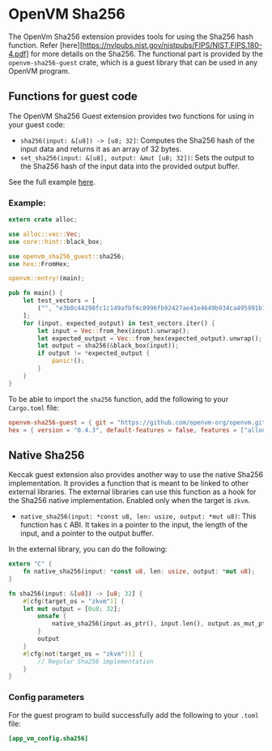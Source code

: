 # OpenVM Sha256

The OpenVm Sha256 extension provides tools for using the Sha256 hash function. Refer [here][https://nvlpubs.nist.gov/nistpubs/FIPS/NIST.FIPS.180-4.pdf] for more details on the Sha256.
The functional part is provided by the `openvm-sha256-guest` crate, which is a guest library that can be used in any OpenVM program. 

## Functions for guest code

The OpenVM Sha256 Guest extension provides two functions for using in your guest code:

- `sha256(input: &[u8]) -> [u8; 32]`: Computes the Sha256 hash of the input data and returns it as an array of 32 bytes.
- `set_sha256(input: &[u8], output: &mut [u8; 32])`: Sets the output to the Sha256 hash of the input data into the provided output buffer.

See the full example [here](https://github.com/openvm-org/openvm/blob/main/examples/sha256).

### Example:
```rust
extern crate alloc;

use alloc::vec::Vec;
use core::hint::black_box;

use openvm_sha256_guest::sha256;
use hex::FromHex;

openvm::entry!(main);

pub fn main() {
    let test_vectors = [
        ("", "e3b0c44298fc1c149afbf4c8996fb92427ae41e4649b934ca495991b7852b855"),
    ];
    for (input, expected_output) in test_vectors.iter() {
        let input = Vec::from_hex(input).unwrap();
        let expected_output = Vec::from_hex(expected_output).unwrap();
        let output = sha256(&black_box(input));
        if output != *expected_output {
            panic!();
        }
    }
}

```

To be able to import the `sha256` function, add the following to your `Cargo.toml` file:

```toml
openvm-sha256-guest = { git = "https://github.com/openvm-org/openvm.git" }
hex = { version = "0.4.3", default-features = false, features = ["alloc"] }
```

## Native Sha256

Keccak guest extension also provides another way to use the native Sha256 implementation. It provides a function that is meant to be linked to other external libraries. The external libraries can use this function as a hook for the Sha256 native implementation. Enabled only when the target is `zkvm`.

- `native_sha256(input: *const u8, len: usize, output: *mut u8)`: This function has `C` ABI. It takes in a pointer to the input, the length of the input, and a pointer to the output buffer.

In the external library, you can do the following:

```rust
extern "C" {
    fn native_sha256(input: *const u8, len: usize, output: *mut u8);
}

fn sha256(input: &[u8]) -> [u8; 32] {
    #[cfg(target_os = "zkvm")] {
    let mut output = [0u8; 32];
        unsafe {
            native_sha256(input.as_ptr(), input.len(), output.as_mut_ptr() as *mut u8);
        }
        output
    }
    #[cfg(not(target_os = "zkvm"))] {
        // Regular Sha256 implementation
    }
}
```

### Config parameters

For the guest program to build successfully add the following to your `.toml` file:

```toml
[app_vm_config.sha256]
```
